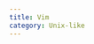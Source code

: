 ```yaml
---
title: Vim
category: Unix-like
---
```


<div id="github"></div>
<script>  
getText('https://raw.githubusercontent.com/WheatBeer/posts/master/unix-like/vim.md');
</script>
